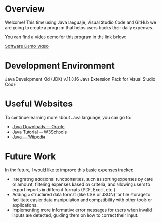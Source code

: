 # Overview

Welcome! This time using Java languaje, Visual Studio Code and GitHub we are going to create a program that helps users tracks their daily expenses. 

You can find a video demo for this program in the link below:

[Software Demo Video](http://youtube.link.goes.here)

# Development Environment

Java Development Kid (JDK) v.11.0.16
Java Extension Pack for Visual Studio Code


# Useful Websites
To continue learning more about Java language, you can go to:

- [Java Downloads -- Oracle](https://www.oracle.com/java/technologies/downloads/?er=221886)
- [Java Tutorial -- W3Schools](https://www.w3schools.com/java/default.asp)
- [Java -- Wiipedia](https://en.wikipedia.org/wiki/Java_(programming_language))

# Future Work

In the future, I would like to improve this basic expenses tracker:

- Integrating additional functionalities, such as sorting expenses by date or amount, filtering expenses based on criteria, and allowing users to export reports in different formats (PDF, Excel, etc.).
- Adding  a structured data format (like CSV or JSON) for file storage to facilitate easier data manipulation and compatibility with other tools or applications.
- Implementing more informative error messages for users when invalid inputs are detected, guiding them on how to correct their input.